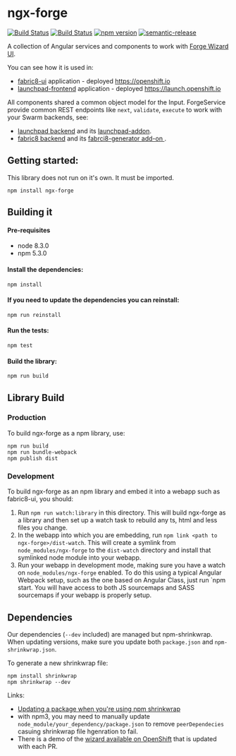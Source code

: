 # ngx-forge

[![Build Status](https://ci.centos.org/buildStatus/icon?job=devtools-ngx-forge-npm-publish-build-master)](https://ci.centos.org/view/Devtools/job/devtools-ngx-forge-npm-publish-build-master/) 
[![Build Status](http://jenkins.cd.test.fabric8.io/job/fabric8-launchpad/job/ngx-forge/job/master/)](http://jenkins.cd.test.fabric8.io/job/fabric8-ui/job/ngx-forge/job/master/) 
[![npm version](https://badge.fury.io/js/ngx-forge.svg)](https://badge.fury.io/js/ngx-forge)
[![semantic-release](https://img.shields.io/badge/%20%20%F0%9F%93%A6%F0%9F%9A%80-semantic--release-e10079.svg)](https://github.com/semantic-release/semantic-release) 

A collection of Angular services and components to work with [Forge Wizard UI](http://forge.jboss.org/).


You can see how it is used in:
* [fabric8-ui](https://github.com/fabric8io/fabric8-ui) application - deployed https://openshift.io 
* [launchpad-frontend](https://github.com/fabric8-launchpad/launchpad-frontend) application - deployed https://launch.openshift.io

All components shared a common object model for the Input. 
ForgeService provide common REST endpoints like `next`, `validate`, `execute` to work with your Swarm backends, see:
* [launchpad backend](https://github.com/fabric8-launch/launchpad-backend) and its [launchpad-addon](https://github.com/fabric8-launch/launchpad-addon).
* [fabric8 backend](https://github.com/fabric8io/generator-backend) and its [fabrci8-generator add-on ](https://github.com/fabric8io/fabric8-generator).

## Getting started:

This library does not run on it's own. It must be imported. 

`npm install ngx-forge`

  
## Building it 
 
#### Pre-requisites
* node 8.3.0
* npm 5.3.0

#### Install the dependencies:
 
 `npm install`
 
#### If you need to update the dependencies you can reinstall:
 
 `npm run reinstall`
 
#### Run the tests:
 
 `npm test`
 
#### Build the library:
 
 `npm run build`
 
## Library Build

### Production

To build ngx-forge as a npm library, use:

```
npm run build   
npm run bundle-webpack
npm publish dist
```

### Development

To build ngx-forge as an npm library and embed it into a webapp such as
fabric8-ui, you should:

1. Run `npm run watch:library` in this directory. This will build ngx-forge as
a library and then set up a watch task to rebuild any ts, html and less files you
change.
2. In the webapp into which you are embedding, run `npm link <path to ngx-forge>/dist-watch`.
This will create a symlink from `node_modules/ngx-forge` to the `dist-watch` directory
and install that symlinked node module into your webapp.
3. Run your webapp in development mode, making sure you have a watch on `node_modules/ngx-forge`
enabled. To do this using a typical Angular Webpack setup, such as the one based on Angular Class,
just run `npm start. You will have access to both JS sourcemaps and SASS sourcemaps if your webapp
is properly setup.

## Dependencies

Our dependencies (`--dev` included) are managed but npm-shrinkwrap.
When updating versions, make sure you update both `package.json` and `npm-shrinkwrap.json`.

To generate a new shrinkwrap file:
```
npm install shrinkwrap
npm shrinkwrap --dev
```
Links:

* [Updating a package when you're using npm shrinkwrap](https://gist.github.com/alanhogan/a32889830384f4e190fa)
* with npm3, you may need to manually update `node_module/your_dependency/package.json` to remove `peerDependecies` casuing shrinkwrap file hgenration to fail.
* There is a demo of the [wizard available on OpenShift](http://launcher-ngx-launcher.6923.rh-us-east-1.openshiftapps.com/#/) that is updated with each PR.
